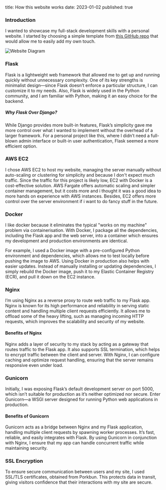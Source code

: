 title: How this website works
date: 2023-01-02
published: true

### Introduction

I wanted to showcase my full-stack development skills with a personal website. I started by choosing a simple template from [this GitHub repo](https://github.com/buildwithdan/flask-portfolio) that would allow me to easily add my own touch.

![Website Diagram](/static/images/website_diagram.png)
### Flask

Flask is a lightweight web framework that allowed me to get up and running quickly without unnecessary complexity. One of its key strengths is minimalist design—since Flask doesn’t enforce a particular structure, I can customize it to my needs. Also, Flask is widely used in the Python community, and I am familiar with Python, making it an easy choice for the backend.

##### Why Flask Over Django?

While Django provides more built-in features, Flask’s simplicity gave me more control over what I wanted to implement without the overhead of a larger framework. For a personal project like this, where I didn’t need a full-blown admin interface or built-in user authentication, Flask seemed a more efficient option.

### AWS EC2

I chose AWS EC2 to host my website, managing the server manually without auto-scaling or clustering for simplicity and because I don't expect much traffic. Since the traffic for this project is likely low, EC2 with Docker is a cost-effective solution. AWS Fargate offers automatic scaling and simpler container management, but it costs more and i thought it was a good idea to more hands on experience with AWS instances. Besides, EC2 offers more control over the server environment if i want to do fancy stuff in the future.

### Docker

I like docker because it eliminates the typical "works on my machine" problem via containerisation. With Docker, I package all the dependencies, including the Flask app and the web server, into a container which ensures my development and production environments are identical.

For example, I used a Docker image with a pre-configured Python environment and dependencies, which allows me to test locally before pushing the image to AWS. Using Docker in production also helps with easier updates. Instead of manually installing or updating dependencies, I simply rebuild the Docker image, push it to my Elastic Container Registry (ECR), and pull it down on the EC2 instance.

### Nginx

I’m using Nginx as a reverse proxy to route web traffic to my Flask app. Nginx is known for its high performance and reliability in serving static content and handling multiple client requests efficiently. It allows me to offload some of the heavy lifting, such as managing incoming HTTP requests, which improves the scalability and security of my website.

#### Benefits of Nginx

Nginx adds a layer of security to my stack by acting as a gateway that routes traffic to the Flask app. It also supports SSL termination, which helps to encrypt traffic between the client and server. With Nginx, I can configure caching and optimize request handling, ensuring that the server remains responsive even under load.

### Gunicorn

Initially, I was exposing Flask’s default development server on port 5000, which isn’t suitable for production as it’s neither optimized nor secure. Enter Gunicorn—a WSGI server designed for running Python web applications in production.

#### Benefits of Gunicorn

Gunicorn acts as a bridge between Nginx and my Flask application, handling multiple client requests by spawning worker processes. It’s fast, reliable, and easily integrates with Flask. By using Gunicorn in conjunction with Nginx, I ensure that my app can handle concurrent traffic while maintaining security.

### SSL Encryption

To ensure secure communication between users and my site, I used SSL/TLS certificates, obtained from Porkbun. This protects data in transit, giving visitors confidence that their interactions with my site are secure.